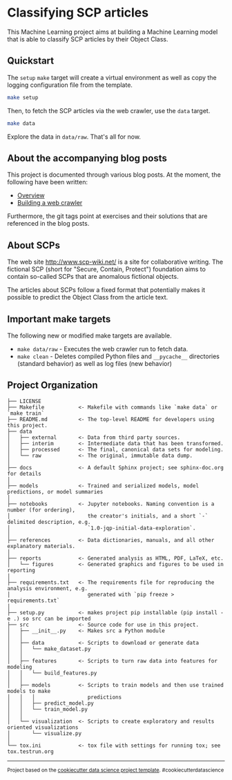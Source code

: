 Classifying SCP articles
==============================

This Machine Learning project aims at building a Machine Learning model that is
able to classify SCP articles by their Object Class.

Quickstart
------------

The `setup` `make` target will create a virtual environment as well as copy the
logging configuration file from the template.
``` sh
make setup
```

Then, to fetch the SCP articles via the web crawler, use the `data` target.

``` sh
make data
```

Explore the data in `data/raw`. That's all for now.

About the accompanying blog posts
------------

This project is documented through various blog posts. At the moment, the
following have been written:
- <a href="https://paul-grillenberger.de/2019/11/10/a-machine-learning-project-classifying-scps-overview/">Overview</a>
- <a href="https://paul-grillenberger.de/2019/11/24/classifying-scps-part-1-building-a-web-crawler/">Building a web crawler</a>

Furthermore, the git tags point at exercises and their solutions that are
referenced in the blog posts.

About SCPs
------------

The web site http://www.scp-wiki.net/ is a site for collaborative writing. The
fictional SCP (short for "Secure, Contain, Protect") foundation aims to contain
so-called SCPs that are anomalous fictional objects.

The articles about SCPs follow a fixed format that potentially makes it possible
to predict the Object Class from the article text.

Important make targets
------------

The following new or modified make targets are available.

- `make data/raw` - Executes the web crawler run to fetch data.
- `make clean` - Deletes compiled Python files and `__pycache__` directories (standard behavior) as well as log files (new behavior)


Project Organization
------------

    ├── LICENSE
    ├── Makefile           <- Makefile with commands like `make data` or `make train`
    ├── README.md          <- The top-level README for developers using this project.
    ├── data
    │   ├── external       <- Data from third party sources.
    │   ├── interim        <- Intermediate data that has been transformed.
    │   ├── processed      <- The final, canonical data sets for modeling.
    │   └── raw            <- The original, immutable data dump.
    │
    ├── docs               <- A default Sphinx project; see sphinx-doc.org for details
    │
    ├── models             <- Trained and serialized models, model predictions, or model summaries
    │
    ├── notebooks          <- Jupyter notebooks. Naming convention is a number (for ordering),
    │                         the creator's initials, and a short `-` delimited description, e.g.
    │                         `1.0-jqp-initial-data-exploration`.
    │
    ├── references         <- Data dictionaries, manuals, and all other explanatory materials.
    │
    ├── reports            <- Generated analysis as HTML, PDF, LaTeX, etc.
    │   └── figures        <- Generated graphics and figures to be used in reporting
    │
    ├── requirements.txt   <- The requirements file for reproducing the analysis environment, e.g.
    │                         generated with `pip freeze > requirements.txt`
    │
    ├── setup.py           <- makes project pip installable (pip install -e .) so src can be imported
    ├── src                <- Source code for use in this project.
    │   ├── __init__.py    <- Makes src a Python module
    │   │
    │   ├── data           <- Scripts to download or generate data
    │   │   └── make_dataset.py
    │   │
    │   ├── features       <- Scripts to turn raw data into features for modeling
    │   │   └── build_features.py
    │   │
    │   ├── models         <- Scripts to train models and then use trained models to make
    │   │   │                 predictions
    │   │   ├── predict_model.py
    │   │   └── train_model.py
    │   │
    │   └── visualization  <- Scripts to create exploratory and results oriented visualizations
    │       └── visualize.py
    │
    └── tox.ini            <- tox file with settings for running tox; see tox.testrun.org


--------

<p><small>Project based on the <a target="_blank" href="https://drivendata.github.io/cookiecutter-data-science/">cookiecutter data science project template</a>. #cookiecutterdatascience</small></p>
